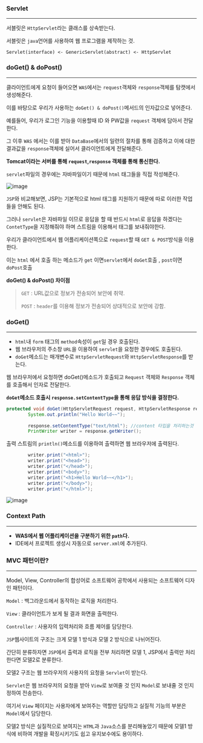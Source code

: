 ### Servlet

---

서블릿은 `HttpServlet`라는 클래스를 상속받는다.

서블릿은 `java`언어를 사용하여 웹 프로그램을 제작하는 것.

`Servlet(interface) <- GenericServlet(abstract) <- HttpServlet`



### doGet() & doPost()

---

클라이언트에게 요청이 들어오면 `WAS`에서는 `request`객체와 `response`객체를 탐캣에서 생성해준다.

이를 바탕으로 우리가 사용하는 `doGet() & doPost()`메서드의 인자값으로 넣어준다.

예를들어, 우리가 로그인 기능을 이용할때 ID 와 PW값을 `request` 객체에 담아서 전달한다.

그 이후 `WAS` 에서는 이를 받아 `DataBase`에서의 일련의 절차를 통해 검증하고 이에 대한 결과값을 `response`객체에 실어서 클라이언트에게 전달해준다.

**Tomcat이라는 서버를 통해 `request`,`response` 객체를 통해 통신한다.**

`servlet`파일의 경우에는 자바파일이기 때문에 `html` 태그들을 직접 작성해준다.

![image](https://user-images.githubusercontent.com/33051018/74102419-a7bb6b00-4b86-11ea-81c2-ff35003e3b26.png)

`JSP`와 비교해보면, JSP는 기본적으로 html 태그를 지원하기 때문에 따로 이러한 작업들을 안해도 된다.

그러나 `servlet`은 자바파일 이므로 응답을 할 때 반드시 `html`로 응답을 하겠다는 `ContetType`을 지정해줘야 하며 스트림을 이용해서 태그를 보내줘야한다.

우리가 클라이언트에서 웹 어플리케이션쪽으로 `request`할 때 `GET & POST`방식을 이용한다.

이는 `html` 에서 호출 하는 메소드가 `get` 이면`servlet`에서  `doGet`호출 , `post`이면 `doPost`호출

**doGet() & doPost() 차이점**

>`GET` : URL값으로 정보가 전송되어 보안에 취약.
>
>`POST` : `header`를 이용해 정보가 전송되어 상대적으로 보안에 강함.



### doGet()

---

- `html`내 `form` 태그의 `method`속성이 `get`일 경우 호출된다.
- 웹 브라우저의 주소창 `URL`을 이용하여 `servlet`을 요청한 경우에도 호출된다.
- `doGet`메소드는 매개변수로 `HttpServletRequest`와 `HttpServletResponse`를 받는다.

웹 브라우저에서 요청하면 doGet()메소드가 호출되고 `Request` 객체와 `Response` 객체를 호출해서 인자로 전달한다.

**`doGet`메소드 호출시 `response.setContentType`을 통해 응답 방식을 결정한다.**

```java
protected void doGet(HttpServletRequest request, HttpServletResponse response) throws ServletException, IOException {
		System.out.println("Hello World~~");
		
		response.setContentType("text/html"); //content 타입을 처리하는것
		PrintWriter writer = response.getWriter();
```

출력 스트림의 `println()`메소드를 이용하여 출력하면 웹 브라우저에 출력된다.

```java
		writer.print("<html>");
		writer.print("<head>");
		writer.print("</head>");
		writer.print("<body>");
		writer.print("<h1>Hello World~~</h1>");
		writer.print("</body>");
		writer.print("</html>");
```

![image](https://user-images.githubusercontent.com/33051018/74102722-93c53880-4b89-11ea-9548-f4878c586c61.png)



### Context Path

---

- **WAS에서 웹 어플리케이션을 구분하기 위한 `path`다.**
- IDE에서 프로젝트 생성시 자동으로 `server.xml`에 추가된다.



### MVC 패턴이란?

---

Model, View, Controller의 합성어로 소프트웨어 공학에서 사용되는 소프트웨어 디자인 패턴이다.

`Model` : 백그라운드에서 동작하는 로직을 처리한다.

`View` : 클라이언트가 보게 될 결과 화면을 출력한다.

`Controller` : 사용자의 입력처리와 흐름 제어를 담당한다.

`JSP`웹사이트의 구조는 크게 모델 1 방식과 모델 2 방식으로 나뉘어진다.

간단히 분류하자면 `JSP`에서 출력과 로직을 전부 처리하면 모델 1, JSP에서 출력만 처리한다면 모델2로 분류한다.

모델2 구조는 웹 브라우저의 사용자의 요청을 `Servlet`이 받는다.

`Servlet`은 웹 브라우저의 요청을 받아 `View`로 보여줄 것 인지 `Model`로 보내줄 것 인지 정하여 전송한다.

여기서 `View` 페이지는 사용자에게 보여주는 역할만 담당하고 실질적 기능의 부분은 `Model`에서 담당한다.

모델2 방식은 실질적으로 보여지는 `HTML`과 `Java`소스를 분리해놓았기 때문에 모델1 방식에 비하여 개발을 확징시키기도 쉽고 유지보수에도 용이하다.

